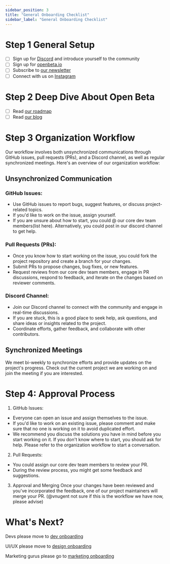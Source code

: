 ```yaml
---
sidebar_position: 3
title: "General Onboarding Checklist"
sidebar_label: "General Onboarding Checklist"
---
```

# Step 1  General Setup
- [ ] Sign up for [Discord](https://discord.gg/RFufzsqRmJ) and introduce yourself to the community
- [ ] Sign up for [openbeta.io](https://openbeta.io/)
- [ ] Subscribe to [our newsletter](https://docs.openbeta.io/stay-connected)
- [ ] Connect with us on [Instagram](https://www.instagram.com/openbetaproject/)

# Step 2 Deep Dive About Open Beta

- [ ] Read [our roadmap](https://docs.openbeta.io/introduction/roadmap)
- [ ] Read [our blog]()

# Step 3 Organization Workflow
Our workflow involves both unsynchronized communications through GitHub issues, pull requests (PRs), and a Discord channel, as well as regular synchronized meetings. Here's an overview of our organization workflow:

## Unsynchronized Communication

### GitHub Issues:

- Use GitHub issues to report bugs, suggest features, or discuss project-related topics.
- If you'd like to work on the issue, assign yourself.
- If you are unsure about how to start, you could @ our core dev team members(list here). Alternatively, you could post in our discord channel to get help.

### Pull Requests (PRs):

- Once you know how to start working on the issue, you could fork the project repository and create a branch for your changes. 
- Submit PRs to propose changes, bug fixes, or new features.
- Request reviews from our core dev team members, engage in PR discussions, respond to feedback, and iterate on the changes based on reviewer comments.

### Discord Channel:

- Join our Discord channel to connect with the community and engage in real-time discussions.
- If you are stuck, this is a good place to seek help, ask questions, and share ideas or insights related to the project.
- Coordinate efforts, gather feedback, and collaborate with other contributors.


## Synchronized Meetings
We meet bi-weekly to synchronize efforts and provide updates on the project's progress. Check out the current project we are working on and join the meeting if you are interested.

# Step 4: Approval Process
1. GitHub Issues: 

- Everyone can open an issue and assign themselves to the issue.
- If you'd like to work on an existing issue, please comment and make sure that no one is working on it to avoid duplicated effort.
- We recommend you discuss the solutions you have in mind before you start working on it. If you don't know where to start, you should ask for help. Please refer to the organization workflow to start a conversation. 

2. Pull Requests:

- You could assign our core dev team members to review your PR.
- During the review process, you might get some feedback and suggestions. 

3. Approval and Merging
Once your changes have been reviewed and you've incorporated the feedback, one of our project maintainers will merge your PR. (@vnugent  not sure if this is the workflow we have now, please advise)


# What's Next?
Devs please move to [dev onboarding](#)

UI/UX please move to [design onboarding]()

Marketing gurus please go to [marketing onboarding]()